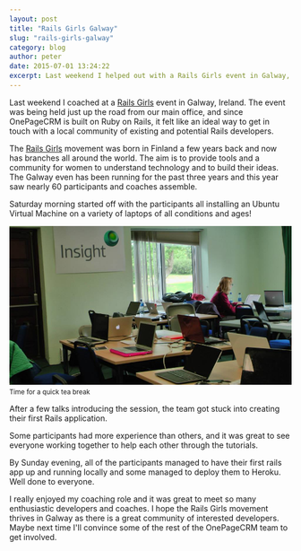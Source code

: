 ```yaml
---
layout: post
title: "Rails Girls Galway"
slug: "rails-girls-galway"
category: blog
author: peter
date: 2015-07-01 13:24:22
excerpt: Last weekend I helped out with a Rails Girls event in Galway, Ireland. The event was being held just up the road from our main office, it was a great way to get in touch with a local community of existing and potential Rails developers. 
---
```


Last weekend I coached at a [Rails Girls][1] event in Galway, Ireland. The event was being held just up the road from our main office, and since OnePageCRM is built on Ruby on Rails, it felt like an ideal way to get in touch with a local community of existing and potential Rails developers.

The [Rails Girls][1] movement was born in Finland a few years back and now has branches all around the world. The aim is to provide tools and a community for women to understand technology and to build their ideas. The Galway even has been running for the past three years and this year saw nearly 60 participants and coaches assemble.

Saturday morning started off with the participants all installing an Ubuntu Virtual Machine on a variety of laptops of all conditions and ages!

<img class="img-responsive" src="/img/railsgirls_teabreak.jpg"/>
<small>Time for a quick tea break</small>

After a few talks introducing the session, the team got stuck into creating their first Rails application.

Some participants had more experience than others, and it was great to see everyone working together to help each other through the tutorials.

By Sunday evening, all of the participants managed to have their first rails app up and running locally and some managed to deploy them to Heroku. Well done to everyone.

I really enjoyed my coaching role and it was great to meet so many enthusiastic developers and coaches. I hope the Rails Girls movement thrives in Galway as there is a great community of interested developers. Maybe next time I'll convince some of the rest of the OnePageCRM team to get involved.


  [1]: http://railsgirls.com/